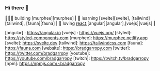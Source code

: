 ### Hi there 👋

<!--
**achref-bououn/achref-bououn** is a ✨ _special_ ✨ repository because its `README.md` (this file) appears on your GitHub profile.

Here are some ideas to get you started:

- 🔭 I’m currently working on ...
- 🌱 I’m currently learning ...
- 👯 I’m looking to collaborate on ...
- 🤔 I’m looking for help with ...
- 💬 Ask me about ...
- 📫 How to reach me: ...
- 😄 Pronouns: ...
- ⚡ Fun fact: ...
-->
👨🏼‍💻 building [murphee][murphee]  **|**
🧠 learning [svelte][svelte], [tailwind][tailwind], [fauna][fauna] **|** 
💜 loving [react][react],[angular][angular],[vuejs][vuejs] **|**



[banner]: https://res.cloudinary.com/practicaldev/image/fetch/s--5rGXne9G--/c_imagga_scale,f_auto,fl_progressive,h_420,q_auto,w_1000/https://dev-to-uploads.s3.amazonaws.com/i/thg4s28ennlpt4k6c5b9.png
[react]: http://reactjs.org
[angular] : https://angular.io
[vuejs] : https://vuejs.org/
[styled]: https://styled-components.com
[murphee]: https://murphee.netlify.app
[svelte]: https://svelte.dev
[tailwind]: https://tailwindcss.com
[fauna]: https://fauna.com
[website]: https://bradgarropy.com
[twitter]: https://twitter.com/bradgarropy
[youtube]: https://youtube.com/bradgarropy
[twitch]: https://twitch.tv/bradgarropy
[npm]: https://npmjs.com/~bradgarropy
